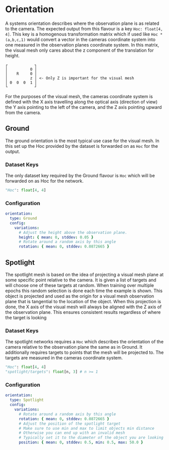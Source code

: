 # Orientation
A systems orientation describes where the observation plane is as related to the camera.
The expected output from this flavour is a key `Hoc: float[4, 4]`.
This key is a homogenous transformation matrix which if used like `Hoc * (a,b,c,1)` would convert a vector in the cameras coordinate system into one measured in the observation planes coordinate system.
In this matrix, the visual mesh only cares about the z component of the translation for height.
```
┌            ┐
│          0 │
│    R     0 │
│          z │ <- Only Z is important for the visual mesh
│ 0  0  0  1 │
└            ┘
```

For the purposes of the visual mesh, the cameras coordinate system is defined with the X axis travelling along the optical axis (direction of view) the Y axis pointing to the left of the camera, and the Z axis pointing upward from the camera.

## Ground
The ground orientation is the most typical use case for the visual mesh.
In this set up the Hoc provided by the dataset is forwarded on as `Hoc` for the output.

### Dataset Keys
The only dataset key required by the Ground flavour is `Hoc` which will be forwarded on as Hoc for the network.
```python
"Hoc": float[4, 4]
```

### Configuration
```yaml
orientation:
  type: Ground
  config:
    variations:
      # Adjust the height above the observation plane.
      height: { mean: 0, stddev: 0.05 }
      # Rotate around a random axis by this angle
      rotation: { mean: 0, stddev: 0.0872665 }
```

## Spotlight
The spotlight mesh is based on the idea of projecting a visual mesh plane at some specific point relative to the camera.
It is given a list of targets and will choose one of these targets at random.
When training over multiple epochs this random selection is done each time the example is shown.
This object is projected and used as the origin for a visual mesh observation plane that is tangential to the location of the object.
When this projection is done, the X axis of the visual mesh will always be aligned with the Z axis of the observation plane.
This ensures consistent results regardless of where the target is looking

### Dataset Keys
The spotlight networks requires a `Hoc` which describes the orientation of the camera relative to the observation plane the same as in Ground.
It additionally requires targets to points that the mesh will be projected to.
The targets are measured in the cameras coordinate system.
```python
"Hoc": float[4, 4]
"spotlight/targets": float[n, 3] # n >= 1
```

### Configuration
```yaml
orientation:
  type: Spotlight
  config:
    variations:
      # Rotate around a random axis by this angle
      rotation: { mean: 0, stddev: 0.0872665 }
      # Adjust the position of the spotlight target
      # Make sure to use min and max to limit objects min distance
      # Otherwise you can end up with an invalid mesh
      # Typically set it to the diameter of the object you are looking for
      position: { mean: 0, stddev: 0.5, min: 0.5, max: 50.0 }
```
